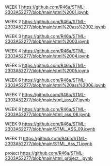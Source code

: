 WEEK 1
https://github.com/R46a/STML-2303A52277/blob/main/stmi%2001.ipynb

WEEK 2
https://github.com/R46a/STML-2303A52277/blob/main/stml%20ass%2002.ipynb

WEEK 3
https://github.com/R46a/STML-2303A52277/blob/main/stml%2003.ipynb

WEEK 4
https://github.com/R46a/STML-2303A52277/blob/main/stml%2004.ipynb

WEEK 5
https://github.com/R46a/STML-2303A52277/blob/main/stml%2005.ipynb

WEEK 6
https://github.com/R46a/STML-2303A52277/blob/main/stml%20ass%2006.ipynb

WEEK 7
https://github.com/R46a/STML-2303A52277/blob/main/stml_ass_07.ipynb

WEEK 8
https://github.com/R46a/STML-2303A52277/blob/main/stml_ass_08.ipynb

WEEK 9
https://github.com/R46a/STML-2303A52277/blob/main/STML_ASS_09.ipynb

WEEK 11
https://github.com/R46a/STML-2303A52277/blob/main/STML_Ass_11.ipynb

project 
https://github.com/R46a/STML-2303A52277/blob/main/stml_project_.ipynb
